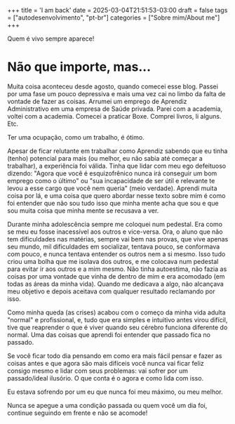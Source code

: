 +++
title = 'I am back'
date = 2025-03-04T21:51:53-03:00
draft = false
tags = ["autodesenvolvimento", "pt-br"]
categories = ["Sobre mim/About me"]
+++


Quem é vivo sempre aparece!


# Não que importe, mas...

Muita coisa aconteceu desde agosto, quando comecei esse blog. Passei por uma fase um pouco depressiva e mais uma vez cai no limbo da falta de vontade de fazer as coisas. Arrumei um emprego de Aprendiz Administrativo em uma empresa de Saúde privada. Parei com a academia, voltei com a academia. Comecei a praticar Boxe. Comprei livros, li alguns. Etc.

Ter uma ocupação, como um trabalho, é ótimo.

Apesar de ficar relutante em trabalhar como Aprendiz sabendo que eu tinha (tenho) potencial para mais (ou melhor, eu não sabia até começar a trabalhar), a experiência foi válida. Tinha que lidar com meu ego defeituoso dizendo: "Agora que você é esquizofrênico nunca irá conseguir um bom emprego como o último" ou "sua incapacidade de ser útil e relevante te levou a esse cargo que você nem queria" (meio verdade). Aprendi muita coisa por lá, e uma coisa que quero abordar nesse texto sobre mim é como foi entender que não sou tudo isso que minha mente acha que sou e que sou muita coisa que minha mente se recusava a ver.

Durante minha adolescência sempre me coloquei num pedestal. Era como se meu eu fosse inacessível aos outros e vice-versa. Ora, o aluno que não tem dificuldades nas matérias, sempre vai bem nas provas, que vive apenas seu mundo, mil dificuldades em socializar, tentava pouco, se conformava com pouco, e nunca tentava entender os outros nem a si mesmo. Isso tudo criou uma bolha que me isolava dos outros, e me colocava num pedestal para evitar ir aos outros e a mim mesmo. Não tinha autoestima, não fazia as coisas por uma vontade que vinha de dentro de mim e era acomodado (em todas as áreas da minha vida). Quando me dedicava a algo, não alcançava meu objetivo e depois aceitava com qualquer resultado reclamando por isso.

 Como minha queda (as crises) acabou com o começo da minha vida adulta "normal" e profissional, e, tudo que era simples e intuitivo antes virou difícil, tive que reaprender o que é viver quando seu cérebro funciona diferente do normal. Uma das coisas que aprendi foi entender que passado fica no passado.

Se você ficar todo dia pensando em como era mais fácil pensar e fazer as coisas antes e que agora são mais difíceis você nunca vai ficar feliz consigo mesmo e lidar com seus problemas: vai sofrer por um passado/ideal ilusório. O que conta é o agora e como lida com isso.

Eu estava sofrendo por um eu que nunca foi meu máximo, ou meu melhor.

Nunca se apegue a uma condição passada ou quem você um dia foi, continue seguindo em frente e não se acomode!







